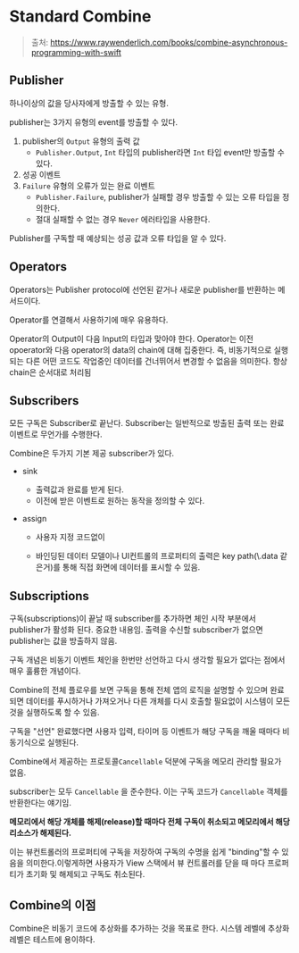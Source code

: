 # Standard Combine

> 출처: https://www.raywenderlich.com/books/combine-asynchronous-programming-with-swift

## Publisher

하나이상의 값을 당사자에게 방출할 수 있는 유형.

publisher는 3가지 유형의 event를 방출할 수 있다.

1. publisher의 `Output` 유형의 출력 값
   * `Publisher.Output`,  `Int` 타입의 publisher라면 `Int` 타입 event만 방출할 수 있다.
2. 성공 이벤트
3. `Failure` 유형의 오류가 있는 완료 이벤트
   * `Publisher.Failure`, publisher가 실패할 경우 방출할 수 있는 오류 타입을 정의한다.
   * 절대 실패할 수 없는 경우 `Never` 에러타입을 사용한다.

Publisher를 구독할 때 예상되는 성공 값과 오류 타입을 알 수 있다.



## Operators

Operators는 Publisher protocol에 선언된 같거나 새로운 publisher를 반환하는 메서드이다.

Operator를 연결해서 사용하기에 매우 유용하다.

Operator의 Output이 다음 Input의 타입과 맞아야 한다. Operator는 이전 opoerator와 다음 operator의 data의 chain에 대해 집중한다.
즉, 비동기적으로 실행되는 다른 어떤 코드도 작업중인 데이터를 건너뛰어서 변경할 수 없음을 의미한다. 항상 chain은 순서대로 처리됨



## Subscribers

모든 구독은 Subscriber로 끝난다. Subscriber는 일반적으로 방출된 출력 또는 완료 이벤트로 무언가를 수행한다.

Combine은 두가지 기본 제공 subscriber가 있다.

* sink
  * 출력값과 완료를 받게 된다.
  * 이전에 받은 이벤트로 원하는 동작을 정의할 수 있다.
  
* assign
  * 사용자 지정 코드없이
  
  * 바인딩된 데이터 모델이나 UI컨트롤의 프로퍼티의 출력은 key path(\\.data 같은거)를 통해 직접 화면에 데이터를 표시할 수 있음.
  
    

## Subscriptions

구독(subscriptions)이 끝날 때 subscriber를 추가하면 체인 시작 부분에서 publisher가 활성화 된다. 중요한 내용임. 출력을 수신할 subscriber가 없으면 publisher는 값을 방출하지 않음.

구독 개념은 비동기 이벤트 체인을 한번만 선언하고 다시 생각할 필요가 없다는 점에서 매우 훌륭한 개념이다.

Combine의 전체 플로우를 보면 구독을 통해 전체 앱의 로직을 설명할 수 있으며 완료되면 데이터를 푸시하거나 가져오거나 다른 개체를 다시 호출할 필요없이 시스템이 모든 것을 실행하도록 할 수 있음.

구독을 "선언" 완료했다면 사용자 입력, 타이머 등 이벤트가 해당 구독을 깨울 때마다 비동기식으로 실행된다.

Combine에서 제공하는 프로토콜`Cancellable` 덕분에 구독을 메모리 관리할 필요가 없음. 

subscriber는 모두 `Cancellable` 을 준수한다. 이는 구독 코드가 `Cancellable` 객체를 반환한다는 얘기임. 

**메모리에서 해당 개체를 해제(release)할 때마다 전체 구독이 취소되고 메모리에서 해당 리소스가 해제된다.**

이는 뷰컨트롤러의 프로퍼티에 구독을 저장하여 구독의 수명을 쉽게 "binding"할 수 있음을 의미한다.이렇게하면 사용자가 View 스택에서 뷰 컨트롤러를 닫을 때 마다 프로퍼티가 초기화 및 해제되고 구독도 취소된다.



## Combine의 이점

Combine은 비동기 코드에 추상화를 추가하는 것을 목표로 한다. 시스템 레벨에 추상화 레벨은 테스트에 용이하다.





